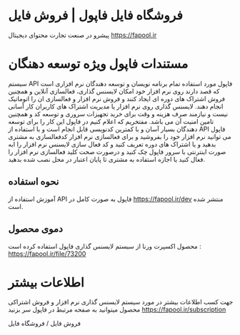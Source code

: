 # فروشگاه فایل فاپول | فروش فایل
پیشرو در صنعت تجارت محتوای دیجیتال
https://fapool.ir

# مستندات فاپول ویژه توسعه دهنگان
سیستم API فاپول مورد استفاده تمام برنامه نویسان و توسعه دهندگان نرم افزاری است که قصد دارند روی نرم افزار خود امکان لایسنس گذاری، فعالسازی آنلاین و همچنین فروش اشتراک های دوره ای ایجاد کنند و فروش نرم افزار و فعالسازی ان را اتوماتیک انجام دهند. لایسنس گذاری روی نرم افزار یا مدیریت اشتراک های کاربران کار آسانی نیست و نیازمند صرف هزینه و وقت برای خرید تجهیزات سروری و توسعه کد و همچنین تامین امنیت آن می باشد. مفتخریم که اعلام کنیم در فاپول این کار را برای توسعه دهندگان بسیار آسان و با کمترین کدنویسی قابل انجام است و با استفاده از API فاپول می توانید نرم افزار خود را بفروشید و برای فعالسازی نرم افزار کدفعالسازی به مشتری بدهید و یا اشتراک های دوره تعریف کنید و کد فعال سازی لایسنس نرم افزار را ابه صورت اینترنتی با سرور فاپول چک کنید و درصورت صحت کلید فعالسازی نرم افزار را فعال کنید یا اجازه استفاده به مشتری تا پایان اعتبار در محل نصب شده بدهید.

## نحوه استفاده
آموزش استفاده از API فاپول به صورت کامل در https://fapool.ir/dev منتشر شده است.
## دموی محصول
محصول اکسپرت ورنا از سیستم لایسنس گذاری فاپول استفاده کرده است : https://fapool.ir/file/73200

# اطلاعات بیشتر
جهت کسب اطلاعات بیشتر در مورد سیستم لایسنس گذاری نرم افزار و فروش اشتراکی محصول میتوانید به صفحه مرتبط در فاپول سر بزنید
https://fapool.ir/subscription

فروش فایل / فروشگاه فایل

